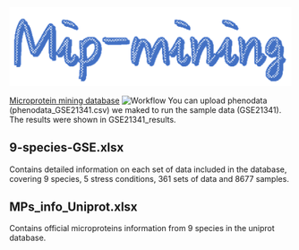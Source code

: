 ![logo](https://raw.githubusercontent.com/GlancerZ/Mipmining/main/Figure/logo.png)

[Microprotein mining database](https://weilab.sjtu.edu.cn/mipmining/)
![Workflow](https://raw.githubusercontent.com/GlancerZ/Mipmining/main/Figure/workflow.png)
You can upload phenodata (phenodata_GSE21341.csv) we maked to run the sample data (GSE21341).  
The results were shown in GSE21341_results.  

9-species-GSE.xlsx  
---
Contains detailed information on each set of data included in the database, covering 9 species, 5 stress conditions, 361 sets of data and 8677 samples.  

MPs_info_Uniprot.xlsx  
---
Contains official microproteins information from 9 species in the uniprot database.
